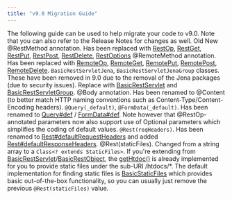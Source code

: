 ```yaml
---
title: "v9.0 Migration Guide"
---
```


The following guide can be used to help migrate your code to v9.0.
Note that you can also refer to the Release Notes for changes as well.
Old New @RestMethod annotation.
Has been replaced with [RestOp]({{API_DOCS}}/org/apache/juneau/rest/annotation/RestOp.html), [RestGet]({{API_DOCS}}/org/apache/juneau/rest/annotation/RestGet.html), [RestPut]({{API_DOCS}}/org/apache/juneau/rest/annotation/RestPut.html), [RestPost]({{API_DOCS}}/org/apache/juneau/rest/annotation/RestPost.html), [RestDelete]({{API_DOCS}}/org/apache/juneau/rest/annotation/RestDelete.html), [RestOptions]({{API_DOCS}}/org/apache/juneau/rest/annotation/RestOptions.html) @RemoteMethod annotation.
Has been replaced with [RemoteOp]({{API_DOCS}}/org/apache/juneau/http/remote/RemoteOp.html), [RemoteGet]({{API_DOCS}}/org/apache/juneau/http/remote/RemoteGet.html), [RemotePut]({{API_DOCS}}/org/apache/juneau/http/remote/RemotePut.html), [RemotePost]({{API_DOCS}}/org/apache/juneau/http/remote/RemotePost.html), [RemoteDelete]({{API_DOCS}}/org/apache/juneau/http/remote/RemoteDelete.html).
`BasicRestServletJena`, `BasicRestServletJenaGroup` classes.
These have been removed in 9.0 due to the removal of the Jena packages (due to security issues).
Replace with [BasicRestServlet]({{API_DOCS}}/org/apache/juneau/rest/servlet/BasicRestServlet.html) and [BasicRestServletGroup]({{API_DOCS}}/org/apache/juneau/rest/servlet/BasicRestServletGroup.html).
@Body annotation.
Has been renamed to @Content (to better match HTTP naming conventions such as Content-Type/Content-Encoding headers).
`@Query(_default)`, `@FormData(_default)`.
Has been renamed to [Query#def]({{API_DOCS}}/org/apache/juneau/http/annotation/Query.html#def) / [FormData#def]({{API_DOCS}}/org/apache/juneau/http/annotation/FormData.html#def).
Note however that @RestOp-annotated parameters now also support use of Optional parameters which simplifies the coding of default values.
`@Rest(reqHeaders)`.
Has been renamed to [Rest#defaultRequestHeaders]({{API_DOCS}}/org/apache/juneau/rest/annotation/Rest.html#defaultRequestHeaders) and added [Rest#defaultResponseHeaders]({{API_DOCS}}/org/apache/juneau/rest/annotation/Rest.html#defaultResponseHeaders).
@Rest(staticFiles).
Changed from a string array to a `Class<?
extends StaticFiles>`.
If you're extending from [BasicRestServlet]({{API_DOCS}}/org/apache/juneau/rest/servlet/BasicRestServlet.html)/[BasicRestObject]({{API_DOCS}}/org/apache/juneau/rest/servlet/BasicRestObject.html), the [getHtdoc()]({{API_DOCS}}/org/apache/juneau/rest/servlet/BasicRestOperations.html#getHtdoc(String,Locale)) is already implemented for you to provide static files under the sub-URI /htdocs/*.
The default implementation for finding static files is [BasicStaticFiles]({{API_DOCS}}/org/apache/juneau/rest/staticfile/BasicStaticFiles.html) which provides basic out-of-the-box functionality, so you can usually just remove the previous `@Rest(staticFiles)` value.
